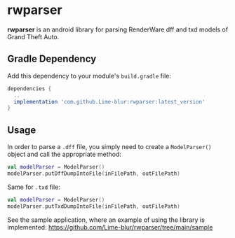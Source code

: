 # rwparser
**rwparser** is an android library for parsing RenderWare dff and txd models of Grand Theft Auto. 
## Gradle Dependency
Add this dependency to your module's `build.gradle` file:

```gradle
dependencies {
  ..
  implementation 'com.github.Lime-blur:rwparser:latest_version'
}
```

## Usage
In order to parse a `.dff` file, you simply need to create a `ModelParser()` object and call the appropriate method:

```kotlin
val modelParser = ModelParser()
modelParser.putDffDumpIntoFile(inFilePath, outFilePath)
```

Same for `.txd` file:

```kotlin
val modelParser = ModelParser()
modelParser.putTxdDumpIntoFile(inFilePath, outFilePath)
```

See the sample application, where an example of using the library is implemented: https://github.com/Lime-blur/rwparser/tree/main/sample
